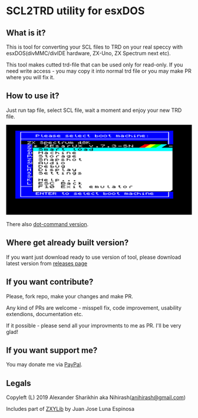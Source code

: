 # SCL2TRD utility for esxDOS

## What is it?

This is tool for converting your SCL files to TRD on your real speccy with esxDOS(divMMC/divIDE hardware, ZX-Uno, ZX Spectrum next etc).

This tool makes cutted trd-file that can be used only for read-only. If you need write access - you may copy it into normal trd file or you may make PR where you will fix it.

## How to use it?

Just run tap file, select SCL file, wait a moment and enjoy your new TRD file.

![Demo](doc/usage.gif?raw=true "Demo")

There also [dot-command version](https://github.com/nihirash/esxdos-scl2trd-dot).

## Where get already built version?

If you want just download ready to use version of tool, please download latest version from [releases page](https://github.com/nihirash/esxdos-scl2trd/releases)

## If you want contribute?

Please, fork repo, make your changes and make PR.

Any kind of PRs are welcome - misspell fix, code improvement, usability extendions, documentation etc.

If it possible - please send all your improvments to me as PR. I'll be very glad!

## If you want support me?

You may donate me via [PayPal](https://www.paypal.me/pinport).  

## Legals

Copyleft (L) 2019 Alexander Sharikhin aka Nihirash(anihirash@gmail.com)

Includes part of [ZXYLib](https://github.com/yomboprime/ZXYLib) by Juan Jose Luna Espinosa 